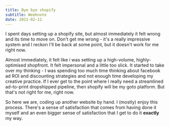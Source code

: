 ```yaml
---
title: Bye bye shopify
subtitle: Weeknote
date: 2021-02-12
---
```

I spent days setting up a shopify site, but almost immediately it felt wrong and its time to move on. Don't get me wrong - it's a really impressive system and I reckon I'll be back at some point, but it doesn't work for me right now.

Almost immediately, it felt like i was setting up a high-volume, highly-optimised shopfront. It felt impersonal and a little too slick. It started to take over my thinking - I was spending too much time thinking about facebook ad ROI and discounting strategies and not enough time developing my creative practice. If I ever get to the point where I really need a streamlined ad-to-print dropshipped pipeline, then shopify will be my goto platform. But that's not right for me, right now.

So here we are, coding up another website by hand. I (mostly) enjoy this process. There's a sense of satisfaction that comes from having done it myself and an even bigger sense of satisfaction that I get to do it **exactly** my way.


      